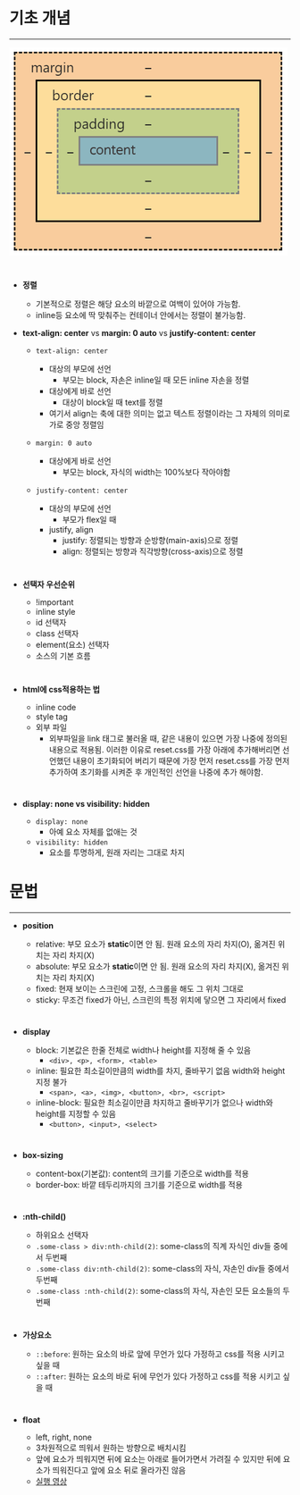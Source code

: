 # 기초 개념

---

![css-box](./img/css-box-model-box-sizing.png)

#

- **정렬**

  - 기본적으로 정렬은 해당 요소의 바깥으로 여백이 있어야 가능함.
  - inline등 요소에 딱 맞춰주는 컨테이너 안에서는 정렬이 불가능함.

- **text-align: center** vs **margin: 0 auto** vs **justify-content: center**

  - `text-align: center`

    - 대상의 부모에 선언
      - 부모는 block, 자손은 inline일 때 모든 inline 자손을 정렬
    - 대상에게 바로 선언
      - 대상이 block일 때 text를 정렬
    - 여기서 align는 축에 대한 의미는 없고 텍스트 정렬이라는 그 자체의 의미로 가로 중앙 정렬임

  - `margin: 0 auto`

    - 대상에게 바로 선언
      - 부모는 block, 자식의 width는 100%보다 작아야함

  - `justify-content: center`
    - 대상의 부모에 선언
      - 부모가 flex일 때
    - justify, align
      - justify: 정렬되는 방향과 순방향(main-axis)으로 정렬
      - align: 정렬되는 방향과 직각방향(cross-axis)으로 정렬
    #

- **선택자 우선순위**

  - !important
  - inline style
  - id 선택자
  - class 선택자
  - element(요소) 선택자
  - 소스의 기본 흐름

  #

- **html에 css적용하는 법**

  - inline code
  - style tag
  - 외부 파일
    - 외부파일을 link 태그로 불러올 때, 같은 내용이 있으면 가장 나중에 정의된 내용으로 적용됨. 이러한 이유로 reset.css를 가장 아래에 추가해버리면 선언했던 내용이 초기화되어 버리기 때문에 가장 먼저 reset.css를 가장 먼저 추가하여 초기화를 시켜준 후 개인적인 선언을 나중에 추가 해야함.

  #

#

- **display: none vs visibility: hidden**

  - `display: none`
    - 아예 요소 자체를 없애는 것
  - `visibility: hidden`
    - 요소를 투명하게, 원래 자리는 그대로 차지

  #

# 문법

---

- **position**

  - relative: 부모 요소가 **static**이면 안 됨. 원래 요소의 자리 차지(O), 옮겨진 위치는 자리 차지(X)
  - absolute: 부모 요소가 **static**이면 안 됨. 원래 요소의 자리 차지(X), 옮겨진 위치는 자리 차지(X)
  - fixed: 현재 보이는 스크린에 고정, 스크롤을 해도 그 위치 그대로
  - sticky: 무조건 fixed가 아닌, 스크린의 특정 위치에 닿으면 그 자리에서 fixed

  #

- **display**

  - block: 기본값은 한줄 전체로 width나 height를 지정해 줄 수 있음
    - `<div>, <p>, <form>, <table>`
  - inline: 필요한 최소길이만큼의 width를 차지, 줄바꾸기 없음 width와 height 지정 불가
    - `<span>, <a>, <img>, <button>, <br>, <script>`
  - inline-block: 필요한 최소길이만큼 차지하고 줄바꾸기가 없으나 width와 height를 지정할 수 있음
    - `<button>, <input>, <select>`

  #

- **box-sizing**

  - content-box(기본값): content의 크기를 기준으로 width를 적용
  - border-box: 바깥 테두리까지의 크기를 기준으로 width를 적용

  #

- **:nth-child()**

  - 하위요소 선택자
  - `.some-class > div:nth-child(2)`: some-class의 직계 자식인 div들 중에서 두번째
  - `.some-class div:nth-child(2)`: some-class의 자식, 자손인 div들 중에서 두번째
  - `.some-class :nth-child(2)`: some-class의 자식, 자손인 모든 요소들의 두번째

  #

- **가상요소**

  - `::before`: 원하는 요소의 바로 앞에 무언가 있다 가정하고 css를 적용 시키고 싶을 때
  - `::after`: 원하는 요소의 바로 뒤에 무언가 있다 가정하고 css를 적용 시키고 싶을 때

  #

- **float**

  - left, right, none
  - 3차원적으로 띄워서 원하는 방향으로 배치시킴
  - 앞에 요소가 띄워지면 뒤에 요소는 아래로 들어가면서 가려질 수 있지만 뒤에 요소가 띄워진다고 앞에 요소 뒤로 올라가진 않음
  - [실행 영상](https://www.youtube.com/watch?v=xara4Z1b18I)

  #

